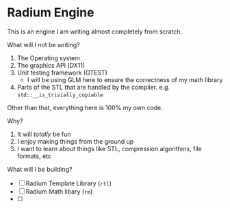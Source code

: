 # Radium Engine

This is an engine I am writing almost completely from scratch.

What will I not be writing?
1. The Operating system
2. The graphics API (DX11)
3. Unit testing framework (GTEST)
	* I will be using GLM here to ensure the correctness of my math library
4. Parts of the STL that are handled by the compiler. e.g. `std::__is_trivially_copiable`

Other than that, everything here is 100% my own code.

Why? 
1. It will *totally* be fun
1. I enjoy making things from the ground up
1. I want to learn about things like STL, compression algorithms, file formats, etc

What will I be building?
- [ ] Radium Template Library (`rtl`)
- [ ] Radium Math libary (`rm`)
- [ ] 